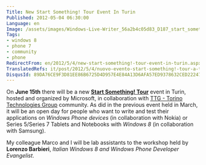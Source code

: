 ```yaml
---
Title: New Start Something! Tour Event In Turin
Published: 2012-05-04 06:30:00
Language: en
Image: /assets/images/Windows-Live-Writer_56a2b4c05d83_D187_start_something_thumb.png
Tags:
- windows 8
- phone 7
- community
- phone
RedirectFrom: en/2012/5/4/new-start-something!-tour-event-in-turin.aspx
TranslatedRefs: it/post/2012/5/4/nuovo-evento-start-something!-tour-a-torino.md
DisqusId: 89DA76CE9F3D81EE86B6725D4D957E4E84A13D6AFA57ED9378632CED22247F00
---
```

On **June 15th** there will be a new **<a href="http://communitydevtool.com/public/frmdetailevent.aspx?eventid=0403GIGIKPSHKPJGGIISLP" target="_blank">Start Something! Tour</a>** event in Turin, hosted and organized by Microsoft, in collaboration with <a href="http://www.torinotechnologiesgroup.it/Home.aspx" target="_blank">TTG - Torino Technologies Group</a> community. As did in the previous event held in March, it will be an open day for people who want to write and test their applications on *Windows Phone devices* (in collaboration with Nokia) or Series 5/Series 7 Tablets and Notebooks with *Windows 8* (in collaboration with Samsung).

My colleague Marco and I will be lab assistants to the workshop held by **Lorenzo Barbieri**, *Italian Windows 8 and Windows Phone Developer Evangelist*.